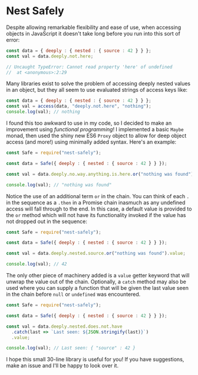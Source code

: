 # Nest Safely

Despite allowing remarkable flexibility and ease of use, when accessing objects in JavaScript it doesn't take long before you run into this sort of error:

```JavaScript
const data = { deeply : { nested : { source : 42 } } };
const val = data.deeply.not.here;

// Uncaught TypeError: Cannot read property 'here' of undefined
//  at <anonymous>:2:29
```

Many libraries exist to solve the problem of accessing deeply nested values in an object, but they all seem to use evaluated strings of access keys like:

```JavaScript
const data = { deeply : { nested : { source : 42 } } };
const val = access(data, "deeply.not.here", "nothing");
console.log(val); // nothing
```

I found this too awkward to use in my code, so I decided to make an improvement using *functional programming*! I implemented a basic `Maybe` monad, then used the shiny new ES6 `Proxy` object to allow for deep object access (and more!) using minimally added syntax. Here's an example:

```JavaScript
const Safe = require("nest-safely");

const data = Safe({ deeply : { nested : { source : 42 } } });

const val = data.deeply.no.way.anything.is.here.or("nothing was found").value;

console.log(val); // "nothing was found"
```

Notice the use of an additional term `or` in the chain. You can think of each `.` in the sequence as a `.then` in a Promise chain inasmuch as any undefined access will fall through to the end. In this case, a default value is provided to the `or` method which will not have its functionality invoked if the value has not dropped out in the sequence:

```JavaScript
const Safe = require("nest-safely");

const data = Safe({ deeply : { nested : { source : 42 } } });

const val = data.deeply.nested.source.or("nothing was found").value;

console.log(val); // 42
```

The only other piece of machinery added is a `value` getter keyword that will unwrap the value out of the chain. Optionally, a `catch` method may also be used where you can supply a function that will be given the last value seen in the chain before `null` or `undefined` was encountered.

```JavaScript
const Safe = require("nest-safely");

const data = Safe({ deeply : { nested : { source : 42 } } });

const val = data.deeply.nested.does.not.have
  .catch(last => `Last seen: ${JSON.stringify(last)}`)
  .value;

console.log(val); // Last seen: { "source" : 42 }
```

I hope this small 30-line library is useful for you! If you have suggestions, make an issue and I'll be happy to look over it.
